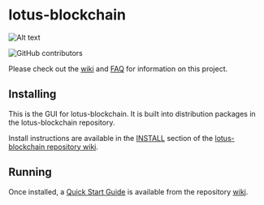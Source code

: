 # lotus-blockchain
![Alt text](https://www.lotusgang.org/img/lotus_logo.svg)

![GitHub contributors](https://img.shields.io/github/contributors/Chia-Network/Chia-blockchain?logo=GitHub)

Please check out the [wiki](https://github.com/Chia-Network/Chia-blockchain/wiki)
and [FAQ](https://github.com/Chia-Network/Chia-blockchain/wiki/FAQ) for
information on this project.

## Installing

This is the GUI for lotus-blockchain. It is built into distribution packages in the lotus-blockchain repository.

Install instructions are available in the
[INSTALL](https://github.com/Chia-Network/Chia-blockchain/wiki/INSTALL)
section of the
[lotus-blockchain repository wiki](https://github.com/Chia-Network/Chia-blockchain/wiki).

## Running

Once installed, a
[Quick Start Guide](https://github.com/Chia-Network/Chia-blockchain/wiki/Quick-Start-Guide)
is available from the repository
[wiki](https://github.com/Chia-Network/Chia-blockchain/wiki).
